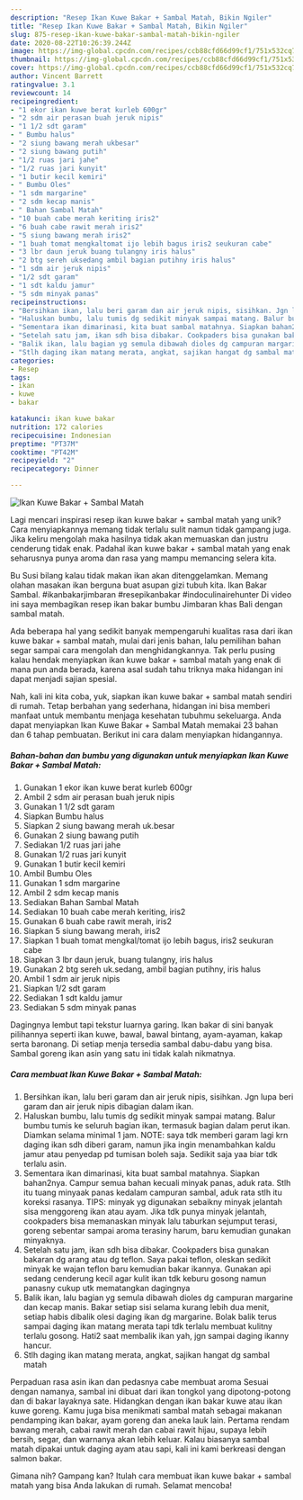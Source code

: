 ```yaml
---
description: "Resep Ikan Kuwe Bakar + Sambal Matah, Bikin Ngiler"
title: "Resep Ikan Kuwe Bakar + Sambal Matah, Bikin Ngiler"
slug: 875-resep-ikan-kuwe-bakar-sambal-matah-bikin-ngiler
date: 2020-08-22T10:26:39.244Z
image: https://img-global.cpcdn.com/recipes/ccb88cfd66d99cf1/751x532cq70/ikan-kuwe-bakar-sambal-matah-foto-resep-utama.jpg
thumbnail: https://img-global.cpcdn.com/recipes/ccb88cfd66d99cf1/751x532cq70/ikan-kuwe-bakar-sambal-matah-foto-resep-utama.jpg
cover: https://img-global.cpcdn.com/recipes/ccb88cfd66d99cf1/751x532cq70/ikan-kuwe-bakar-sambal-matah-foto-resep-utama.jpg
author: Vincent Barrett
ratingvalue: 3.1
reviewcount: 14
recipeingredient:
- "1 ekor ikan kuwe berat kurleb 600gr"
- "2 sdm air perasan buah jeruk nipis"
- "1 1/2 sdt garam"
- " Bumbu halus"
- "2 siung bawang merah ukbesar"
- "2 siung bawang putih"
- "1/2 ruas jari jahe"
- "1/2 ruas jari kunyit"
- "1 butir kecil kemiri"
- " Bumbu Oles"
- "1 sdm margarine"
- "2 sdm kecap manis"
- " Bahan Sambal Matah"
- "10 buah cabe merah keriting iris2"
- "6 buah cabe rawit merah iris2"
- "5 siung bawang merah iris2"
- "1 buah tomat mengkaltomat ijo lebih bagus iris2 seukuran cabe"
- "3 lbr daun jeruk buang tulangny iris halus"
- "2 btg sereh uksedang ambil bagian putihny iris halus"
- "1 sdm air jeruk nipis"
- "1/2 sdt garam"
- "1 sdt kaldu jamur"
- "5 sdm minyak panas"
recipeinstructions:
- "Bersihkan ikan, lalu beri garam dan air jeruk nipis, sisihkan. Jgn lupa beri garam dan air jeruk nipis dibagian dalam ikan."
- "Haluskan bumbu, lalu tumis dg sedikit minyak sampai matang. Balur bumbu tumis ke seluruh bagian ikan, termasuk bagian dalam perut ikan. Diamkan selama minimal 1 jam. NOTE: saya tdk memberi garam lagi krn daging ikan sdh diberi garam, namun jika ingin menambahkan kaldu jamur atau penyedap pd tumisan boleh saja. Sedikit saja yaa biar tdk terlalu asin."
- "Sementara ikan dimarinasi, kita buat sambal matahnya. Siapkan bahan2nya. Campur semua bahan kecuali minyak panas, aduk rata. Stlh itu tuang minyaak panas kedalam campuran sambal, aduk rata stlh itu koreksi rasanya. TIPS: minyak yg digunakan sebaikny minyak jelantah sisa menggoreng ikan atau ayam. Jika tdk punya minyak jelantah, cookpaders bisa memanaskan minyak lalu taburkan sejumput terasi, goreng sebentar sampai aroma terasiny harum, baru kemudian gunakan minyaknya."
- "Setelah satu jam, ikan sdh bisa dibakar. Cookpaders bisa gunakan bakaran dg arang atau dg teflon. Saya pakai teflon, oleskan sedikit minyak ke wajan teflon baru kemudian bakar ikannya. Gunakan api sedang cenderung kecil agar kulit ikan tdk keburu gosong namun panasny cukup utk mematangkan dagingnya"
- "Balik ikan, lalu bagian yg semula dibawah dioles dg campuran margarine dan kecap manis. Bakar setiap sisi selama kurang lebih dua menit, setiap habis dibalik olesi daging ikan dg margarine. Bolak balik terus sampai daging ikan matang merata tapi tdk terlalu membuat kulitny terlalu gosong. Hati2 saat membalik ikan yah, jgn sampai daging ikanny hancur."
- "Stlh daging ikan matang merata, angkat, sajikan hangat dg sambal matah"
categories:
- Resep
tags:
- ikan
- kuwe
- bakar

katakunci: ikan kuwe bakar 
nutrition: 172 calories
recipecuisine: Indonesian
preptime: "PT37M"
cooktime: "PT42M"
recipeyield: "2"
recipecategory: Dinner

---
```



![Ikan Kuwe Bakar + Sambal Matah](https://img-global.cpcdn.com/recipes/ccb88cfd66d99cf1/751x532cq70/ikan-kuwe-bakar-sambal-matah-foto-resep-utama.jpg)

Lagi mencari inspirasi resep ikan kuwe bakar + sambal matah yang unik? Cara menyiapkannya memang tidak terlalu sulit namun tidak gampang juga. Jika keliru mengolah maka hasilnya tidak akan memuaskan dan justru cenderung tidak enak. Padahal ikan kuwe bakar + sambal matah yang enak seharusnya punya aroma dan rasa yang mampu memancing selera kita.

Bu Susi bilang kalau tidak makan ikan akan ditenggelamkan. Memang olahan masakan ikan berguna buat asupan gizi tubuh kita. Ikan Bakar Sambal. #ikanbakarjimbaran #resepikanbakar #indoculinairehunter Di video ini saya membagikan resep ikan bakar bumbu Jimbaran khas Bali dengan sambal matah.

Ada beberapa hal yang sedikit banyak mempengaruhi kualitas rasa dari ikan kuwe bakar + sambal matah, mulai dari jenis bahan, lalu pemilihan bahan segar sampai cara mengolah dan menghidangkannya. Tak perlu pusing kalau hendak menyiapkan ikan kuwe bakar + sambal matah yang enak di mana pun anda berada, karena asal sudah tahu triknya maka hidangan ini dapat menjadi sajian spesial.


Nah, kali ini kita coba, yuk, siapkan ikan kuwe bakar + sambal matah sendiri di rumah. Tetap berbahan yang sederhana, hidangan ini bisa memberi manfaat untuk membantu menjaga kesehatan tubuhmu sekeluarga. Anda dapat menyiapkan Ikan Kuwe Bakar + Sambal Matah memakai 23 bahan dan 6 tahap pembuatan. Berikut ini cara dalam menyiapkan hidangannya.

<!--inarticleads1-->

##### Bahan-bahan dan bumbu yang digunakan untuk menyiapkan Ikan Kuwe Bakar + Sambal Matah:

1. Gunakan 1 ekor ikan kuwe berat kurleb 600gr
1. Ambil 2 sdm air perasan buah jeruk nipis
1. Gunakan 1 1/2 sdt garam
1. Siapkan  Bumbu halus
1. Siapkan 2 siung bawang merah uk.besar
1. Gunakan 2 siung bawang putih
1. Sediakan 1/2 ruas jari jahe
1. Gunakan 1/2 ruas jari kunyit
1. Gunakan 1 butir kecil kemiri
1. Ambil  Bumbu Oles
1. Gunakan 1 sdm margarine
1. Ambil 2 sdm kecap manis
1. Sediakan  Bahan Sambal Matah
1. Sediakan 10 buah cabe merah keriting, iris2
1. Gunakan 6 buah cabe rawit merah, iris2
1. Siapkan 5 siung bawang merah, iris2
1. Siapkan 1 buah tomat mengkal/tomat ijo lebih bagus, iris2 seukuran cabe
1. Siapkan 3 lbr daun jeruk, buang tulangny, iris halus
1. Gunakan 2 btg sereh uk.sedang, ambil bagian putihny, iris halus
1. Ambil 1 sdm air jeruk nipis
1. Siapkan 1/2 sdt garam
1. Sediakan 1 sdt kaldu jamur
1. Sediakan 5 sdm minyak panas


Dagingnya lembut tapi tekstur luarnya garing. Ikan bakar di sini banyak pilihannya seperti ikan kuwe, bawal, bawal bintang, ayam-ayaman, kakap serta baronang. Di setiap menja tersedia sambal dabu-dabu yang bisa. Sambal goreng ikan asin yang satu ini tidak kalah nikmatnya. 

<!--inarticleads2-->

##### Cara membuat Ikan Kuwe Bakar + Sambal Matah:

1. Bersihkan ikan, lalu beri garam dan air jeruk nipis, sisihkan. Jgn lupa beri garam dan air jeruk nipis dibagian dalam ikan.
1. Haluskan bumbu, lalu tumis dg sedikit minyak sampai matang. Balur bumbu tumis ke seluruh bagian ikan, termasuk bagian dalam perut ikan. Diamkan selama minimal 1 jam. NOTE: saya tdk memberi garam lagi krn daging ikan sdh diberi garam, namun jika ingin menambahkan kaldu jamur atau penyedap pd tumisan boleh saja. Sedikit saja yaa biar tdk terlalu asin.
1. Sementara ikan dimarinasi, kita buat sambal matahnya. Siapkan bahan2nya. Campur semua bahan kecuali minyak panas, aduk rata. Stlh itu tuang minyaak panas kedalam campuran sambal, aduk rata stlh itu koreksi rasanya. TIPS: minyak yg digunakan sebaikny minyak jelantah sisa menggoreng ikan atau ayam. Jika tdk punya minyak jelantah, cookpaders bisa memanaskan minyak lalu taburkan sejumput terasi, goreng sebentar sampai aroma terasiny harum, baru kemudian gunakan minyaknya.
1. Setelah satu jam, ikan sdh bisa dibakar. Cookpaders bisa gunakan bakaran dg arang atau dg teflon. Saya pakai teflon, oleskan sedikit minyak ke wajan teflon baru kemudian bakar ikannya. Gunakan api sedang cenderung kecil agar kulit ikan tdk keburu gosong namun panasny cukup utk mematangkan dagingnya
1. Balik ikan, lalu bagian yg semula dibawah dioles dg campuran margarine dan kecap manis. Bakar setiap sisi selama kurang lebih dua menit, setiap habis dibalik olesi daging ikan dg margarine. Bolak balik terus sampai daging ikan matang merata tapi tdk terlalu membuat kulitny terlalu gosong. Hati2 saat membalik ikan yah, jgn sampai daging ikanny hancur.
1. Stlh daging ikan matang merata, angkat, sajikan hangat dg sambal matah


Perpaduan rasa asin ikan dan pedasnya cabe membuat aroma Sesuai dengan namanya, sambal ini dibuat dari ikan tongkol yang dipotong-potong dan di bakar layaknya sate. Hidangkan dengan ikan bakar kuwe atau ikan kuwe goreng. Kamu juga bisa menikmati sambal matah sebagai makanan pendamping ikan bakar, ayam goreng dan aneka lauk lain. Pertama rendam bawang merah, cabai rawit merah dan cabai rawit hijau, supaya lebih bersih, segar, dan warnanya akan lebih keluar. Kalau biasanya sambal matah dipakai untuk daging ayam atau sapi, kali ini kami berkreasi dengan salmon bakar. 

Gimana nih? Gampang kan? Itulah cara membuat ikan kuwe bakar + sambal matah yang bisa Anda lakukan di rumah. Selamat mencoba!
